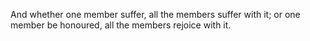 And whether one member suffer, all the members suffer with it; or one member be honoured, all the members rejoice with it.
